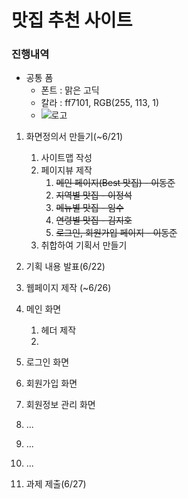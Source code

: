 # 맛집 추천 사이트

### 진행내역

- 공통 폼
  - 폰트 : 맑은 고딕
  - 칼라 : ff7101, RGB(255, 113, 1)
  - ![로고]()

1. 화면정의서 만들기(~6/21)
   1. 사이트맵 작성
   2. 페이지뷰 제작
      1. ~~메인 페이지(Best 맛집) - 이동준~~
      2. ~~지역별 맛집 - 이정석~~
      3. ~~메뉴별 맛집 - 임수~~
      4. ~~연령별 맛집 - 김지호~~
      5. ~~로그인, 회원가입 페이지 - 이동준~~
   3. 취합하여 기획서 만들기
2. 기획 내용 발표(6/22)
3.  웹페이지 제작 (~6/26)

   1. 메인 화면
      1. 헤더 제작
      2.  

   2. 로그인 화면
   3. 회원가입 화면
   4. 회원정보 관리 화면
   5. ...
   6.  ...
   7.  ...
4.  과제 제출(6/27)
